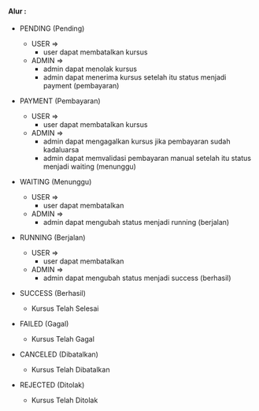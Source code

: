 <h4> Alur : </h4>

- PENDING (Pending)
  - USER => 
    - user dapat membatalkan kursus
  - ADMIN =>
    - admin dapat menolak kursus
    - admin dapat menerima kursus setelah itu status menjadi payment (pembayaran) 

- PAYMENT (Pembayaran)
  - USER =>
    - user dapat membatalkan kursus
  - ADMIN => 
    - admin dapat mengagalkan kursus jika pembayaran sudah kadaluarsa
    - admin dapat memvalidasi pembayaran manual setelah itu status menjadi waiting (menunggu)

- WAITING (Menunggu)
  - USER => 
    - user dapat membatalkan
  - ADMIN =>
    - admin dapat mengubah status menjadi running (berjalan)

- RUNNING (Berjalan)
  - USER => 
    - user dapat membatalkan
  - ADMIN =>
    - admin dapat mengubah status menjadi success (berhasil)

- SUCCESS (Berhasil)
  - Kursus Telah Selesai

- FAILED (Gagal)
  - Kursus Telah Gagal

- CANCELED (Dibatalkan)
  - Kursus Telah Dibatalkan

- REJECTED (Ditolak)
  - Kursus Telah Ditolak
